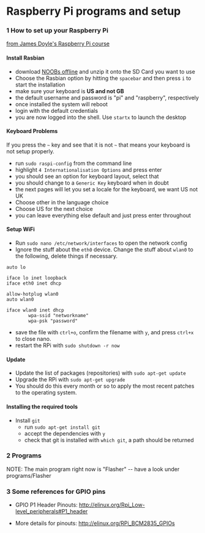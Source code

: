 Raspberry Pi programs and setup
===============================

### 1 How to set up your Raspberry Pi
[from James Doyle's Raspberry Pi course](https://github.com/james2doyle/raspberry-pi-course)


#### Install Rasbian

* download [NOOBs offline](http://www.raspberrypi.org/downloads/) and unzip it onto the SD Card you want to use
* Choose the Rasbian option by hitting the `spacebar` and then press `i` to start the installation
* make sure your keyboard is **US and not GB**
* the default username and password is  "pi" and "raspberry", respectively
* once installed the system will reboot
* login with the default credentials
* you are now logged into the shell. Use `startx` to launch the desktop

#### Keyboard Problems

If you press the `~` key and see that it is not `~` that means your keyboard is not setup properly.

* run `sudo raspi-config` from the command line
* highlight `4 Internationalisation Options` and press enter
* you should see an option for keyboard layout, select that
* you should change to a `Generic Key` keyboard when in doubt
* the next pages will let you set a locale for the keyboard, we want US not UK
* Choose other in the language choice
* Choose US for the next choice
* you can leave everything else default and just press enter throughout

#### Setup WiFi

* Run `sudo nano /etc/network/interfaces` to open the network config
* Ignore the stuff about the `eth0` device. Change the stuff about `wlan0` to the following, delete things if necessary.

```
auto lo

iface lo inet loopback
iface eth0 inet dhcp

allow-hotplug wlan0
auto wlan0

iface wlan0 inet dhcp
        wpa-ssid "networkname"
        wpa-psk "password"
```

* save the file with `ctrl+o`, confirm the filename with `y`, and press `ctrl+x` to close nano.
* restart the RPi with `sudo shutdown -r now`

#### Update

* Update the list of packages (repositories) with `sudo apt-get update`
* Upgrade the RPi with `sudo apt-get upgrade`
* You should do this every month or so to apply the most recent patches to the operating system.

#### Installing the required tools

* Install `git`
  * run `sudo apt-get install git`
  * accept the dependencies with `y`
  * check that git is installed with `which git`, a path should be returned


### 2 Programs
NOTE: The main program right now is "Flasher" -- have a look under programs/Flasher

### 3 Some references for GPIO pins
 
 * GPIO P1 Header Pinouts: http://elinux.org/Rpi_Low-level_peripherals#P1_header
 
 * More details for pinouts: http://elinux.org/RPi_BCM2835_GPIOs

